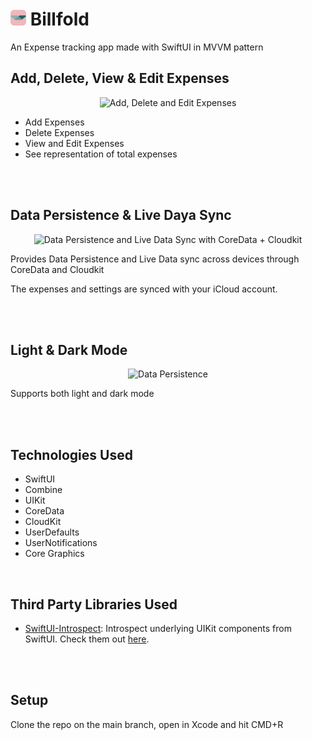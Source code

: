 # <img src="ExpenseTrackingAppScreenshots/billfold_logo.png" alt="Add, Delete and Edit Expenses" width=25> <b>Billfold</b>
An Expense tracking app made with SwiftUI in MVVM pattern

## Add, Delete, View & Edit Expenses 
<center>
<img src="ExpenseTrackingAppScreenshots/cmp_add_del_edt.gif" alt="Add, Delete and Edit Expenses" width=400>
</center>

* Add Expenses
* Delete Expenses
* View and Edit Expenses
* See representation of total expenses

<br><br>

## Data Persistence & Live Daya Sync
<center>
<img src="ExpenseTrackingAppScreenshots/cmp_sync.gif" alt="Data Persistence and Live Data Sync with CoreData + Cloudkit" width=400>
</center>

Provides Data Persistence and Live Data sync across devices through CoreData and Cloudkit

The expenses and settings are synced with your iCloud account.

<br><br>

## Light & Dark Mode
<center>
<img src="ExpenseTrackingAppScreenshots/rot_light_dark.gif" alt="Data Persistence" width=400>
</center>

Supports both light and dark mode

<br><br>

## Technologies Used
* SwiftUI
* Combine
* UIKit
* CoreData
* CloudKit
* UserDefaults
* UserNotifications
* Core Graphics

<br>

## Third Party Libraries Used
* <a href="https://github.com/siteline/SwiftUI-Introspect">SwiftUI-Introspect</a>: Introspect underlying UIKit components from SwiftUI. Check them out <a href="https://github.com/siteline/SwiftUI-Introspect">here</a>.

<br><br>

## Setup

Clone the repo on the main branch, open in Xcode and hit CMD+R
